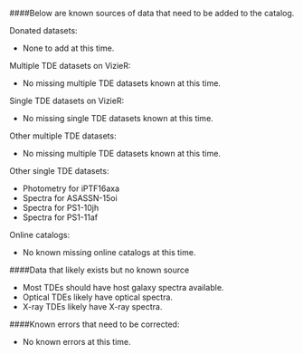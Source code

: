 ####Below are known sources of data that need to be added to the catalog. 

Donated datasets:
* None to add at this time.

Multiple TDE datasets on VizieR:
* No missing multiple TDE datasets known at this time.

Single TDE datasets on VizieR:
* No missing single TDE datasets known at this time.

Other multiple TDE datasets:
* No missing multiple TDE datasets known at this time.

Other single TDE datasets:
* Photometry for iPTF16axa
* Spectra for ASASSN-15oi
* Spectra for PS1-10jh
* Spectra for PS1-11af

Online catalogs:
* No known missing online catalogs at this time.

####Data that likely exists but no known source
* Most TDEs should have host galaxy spectra available.
* Optical TDEs likely have optical spectra.
* X-ray TDEs likely have X-ray spectra.

####Known errors that need to be corrected:
* No known errors at this time.
